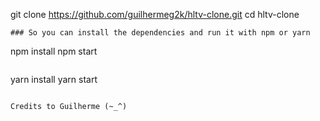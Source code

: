 
git clone https://github.com/guilhermeg2k/hltv-clone.git
cd hltv-clone
```
### So you can install the dependencies and run it with npm or yarn
```
npm install
npm start
```

```
yarn install
yarn start
```

Credits to Guilherme (~_^)
